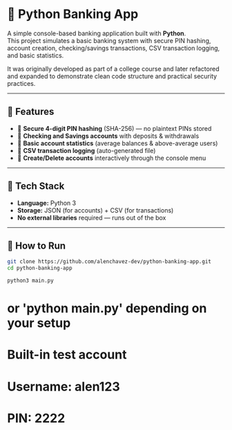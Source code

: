 # 🏦 Python Banking App

A simple console-based banking application built with **Python**.  
This project simulates a basic banking system with secure PIN hashing, account creation, checking/savings transactions, CSV transaction logging, and basic statistics.  

It was originally developed as part of a college course and later refactored and expanded to demonstrate clean code structure and practical security practices.

---

## 🚀 Features

- 🔐 **Secure 4-digit PIN hashing** (SHA-256) — no plaintext PINs stored  
- 🧾 **Checking and Savings accounts** with deposits & withdrawals  
- 🧠 **Basic account statistics** (average balances & above-average users)  
- 📝 **CSV transaction logging** (auto-generated file)  
- 👤 **Create/Delete accounts** interactively through the console menu

---

## 🧰 Tech Stack

- **Language:** Python 3  
- **Storage:** JSON (for accounts) + CSV (for transactions)  
- **No external libraries** required — runs out of the box

---

## 🧪 How to Run
```bash
git clone https://github.com/alenchavez-dev/python-banking-app.git
cd python-banking-app
```
```bash
python3 main.py
```

# or 'python main.py' depending on your setup
# Built-in test account
# Username: alen123
# PIN: 2222

